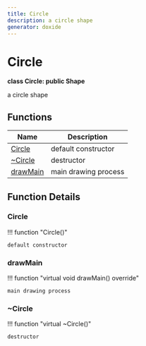 ```yaml
---
title: Circle
description: a circle shape 
generator: doxide
---
```



# Circle

**class Circle: public Shape**

a circle shape

## Functions

| Name | Description |
| ---- | ----------- |
| [Circle](#Circle) | default constructor  |
| [~Circle](#_u007eCircle) | destructor  |
| [drawMain](#drawMain) | main drawing process  |

## Function Details

### Circle<a name="Circle"></a>

!!! function "Circle()"

    default constructor

### drawMain<a name="drawMain"></a>

!!! function "virtual void drawMain() override"

    main drawing process

### ~Circle<a name="_u007eCircle"></a>

!!! function "virtual ~Circle()"

    destructor
